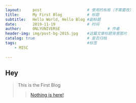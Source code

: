 ```yaml
---
layout:     post                    # 使用的布局（不需要改）
title:      My First Blog           # 标题 
subtitle:   Hello World, Hello Blog #副标题
date:       2019-11-19              # 时间
author:     ONLYUNIVERSE                     # 作者
header-img: img/post-bg-2015.jpg    #这篇文章标题背景图片
catalog: true                       # 是否归档
tags:                               #标签
    - MISC
    
---
```


## Hey

>This is the First Blog  
>>[Nothing is here](https://www.jianshu.com/p/ebe52d2d468f)[!](https://www.jianshu.com/p/e68fba58f75c)
